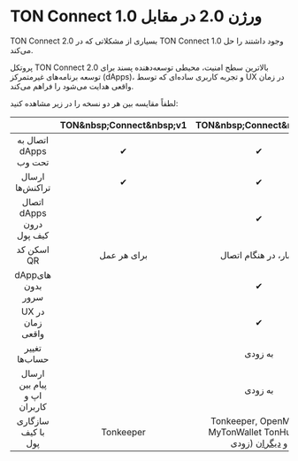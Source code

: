 # TON Connect ورژن 2.0 در مقابل 1.0

TON Connect 2.0 بسیاری از مشکلاتی که در TON Connect 1.0 وجود داشتند را حل می‌کند.

پروتکل TON Connect 2.0 بالاترین سطح امنیت، محیطی توسعه‌دهنده پسند برای توسعه برنامه‌های غیرمتمرکز (dApps)، و تجربه کاربری ساده‌ای که توسط UX در زمان واقعی هدایت می‌شود را فراهم می‌کند.

لطفاً مقایسه بین هر دو نسخه را در زیر مشاهده کنید:

|                             | TON&amp;nbsp;Connect&amp;nbsp;v1 |                                        TON&amp;nbsp;Connect&amp;nbsp;v2                                       |
| :-------------------------: | :----------------------------------------------------------------------: | :---------------------------------------------------------------------------------------------------------------------------------------------------: |
|    اتصال به dApps تحت وب    |                                    ✔︎                                    |                                                                           ✔︎                                                                          |
|       ارسال تراکنش‌ها       |                                    ✔︎                                    |                                                                           ✔︎                                                                          |
|   اتصال dApps درون کیف پول  |                                                                          |                                                                           ✔︎                                                                          |
|          اسکن کد QR         |                                برای هر عمل                               |                                                                 یکبار، در هنگام اتصال                                                                 |
|      dAppهای بدون سرور      |                                                                          |                                                                           ✔︎                                                                          |
|       UX در زمان واقعی      |                                                                          |                                                                           ✔︎                                                                          |
|        تغییر حساب‌ها        |                                                                          |                                                                        به زودی                                                                        |
| ارسال پیام بین اپ و کاربران |                                                                          |                                                                        به زودی                                                                        |
|      سازگاری با کیف پول     |                                 Tonkeeper                                | Tonkeeper, OpenMask, MyTonWallet TonHub (به زودی) و [دیگران](/v3/concepts/dive-into-ton/ton-ecosystem/wallet-apps#basics-features) |
